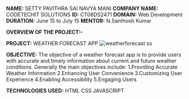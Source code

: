  **NAME:** SETTY PAVITHRA SAI NAVYA MANI
 **COMPANY NAME:** CODETECHIT SOLUTIONS
 **ID:** CT08DS2471
 **DOMAIN:** Web Development
 **DURATION:** June 15 to July 15
 **MENTOR:** N.Santhosh Kumar

 **OVERVIEW OF THE PROJECT:-**

 **PROJECT:** WEATHER FORECAST APP
 ![weatherforecast ss](https://github.com/2200032204/CODTECH-TASK2/assets/172985005/0164380c-ba7b-4ba3-93eb-de377d68db61)

 

 **OBJECTIVE:**
 The objective of a weather forecast app is to provide users with accurate and timely information about current and future weather conditions.
 Generally the main objectives include:
 1.Providing Accurate Weather Information
 2.Enhancing User Convenience
 3.Customizing User Experience
 4.Enabling Accessibility
 5.Engaging Users

 **TECHNOLOGIES USED:**
 HTML
 CSS
 JAVASCRIPT
